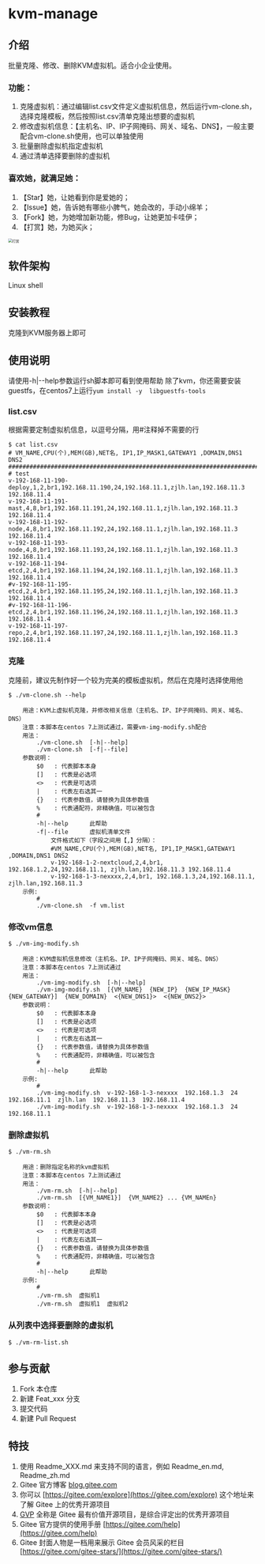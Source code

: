 # kvm-manage

## 介绍
批量克隆、修改、删除KVM虚拟机。适合小企业使用。

### 功能：
1. 克隆虚拟机：通过编辑list.csv文件定义虚拟机信息，然后运行vm-clone.sh，选择克隆模板，然后按照list.csv清单克隆出想要的虚拟机
1. 修改虚拟机信息：【主机名、IP、IP子网掩码、网关、域名、DNS】，一般主要配合vm-clone.sh使用，也可以单独使用
1. 批量删除虚拟机指定虚拟机
1. 通过清单选择要删除的虚拟机

### 喜欢她，就满足她：
1. 【Star】她，让她看到你是爱她的；
3. 【Issue】她，告诉她有哪些小脾气，她会改的，手动小绵羊；
2. 【Fork】她，为她增加新功能，修Bug，让她更加卡哇伊；
4. 【打赏】她，为她买jk；
<img src="https://img-blog.csdnimg.cn/20210429155627295.jpg?x-oss-process=image/watermark,type_ZmFuZ3poZW5naGVpdGk,shadow_10,text_aHR0cHM6Ly9ibG9nLmNzZG4ubmV0L3poZl9zeQ==,size_16,color_FFFFFF,t_70#pic_center" alt="打赏" style="zoom:50%;" />


## 软件架构
Linux shell

## 安装教程
克隆到KVM服务器上即可

## 使用说明
请使用-h|--help参数运行sh脚本即可看到使用帮助
除了kvm，你还需要安装guestfs，在centos7上运行`yum install -y  libguestfs-tools`

### list.csv
根据需要定制虚拟机信息，以逗号分隔，用#注释掉不需要的行
```
$ cat list.csv 
# VM_NAME,CPU(个),MEM(GB),NET名, IP1,IP_MASK1,GATEWAY1 ,DOMAIN,DNS1 DNS2
#################################################################################################
# test
v-192-168-11-190-deploy,1,2,br1,192.168.11.190,24,192.168.11.1,zjlh.lan,192.168.11.3 192.168.11.4
v-192-168-11-191-mast,4,8,br1,192.168.11.191,24,192.168.11.1,zjlh.lan,192.168.11.3 192.168.11.4
v-192-168-11-192-node,4,8,br1,192.168.11.192,24,192.168.11.1,zjlh.lan,192.168.11.3 192.168.11.4
v-192-168-11-193-node,4,8,br1,192.168.11.193,24,192.168.11.1,zjlh.lan,192.168.11.3 192.168.11.4
v-192-168-11-194-etcd,2,4,br1,192.168.11.194,24,192.168.11.1,zjlh.lan,192.168.11.3 192.168.11.4
#v-192-168-11-195-etcd,2,4,br1,192.168.11.195,24,192.168.11.1,zjlh.lan,192.168.11.3 192.168.11.4
#v-192-168-11-196-etcd,2,4,br1,192.168.11.196,24,192.168.11.1,zjlh.lan,192.168.11.3 192.168.11.4
v-192-168-11-197-repo,2,4,br1,192.168.11.197,24,192.168.11.1,zjlh.lan,192.168.11.3 192.168.11.4
```
### 克隆
克隆前，建议先制作好一个较为完美的模板虚拟机，然后在克隆时选择使用他
```
$ ./vm-clone.sh --help

    用途：KVM上虚拟机克隆，并修改相关信息（主机名、IP、IP子网掩码、网关、域名、DNS）
    注意：本脚本在centos 7上测试通过，需要vm-img-modify.sh配合
    用法：
        ./vm-clone.sh  [-h|--help]
        ./vm-clone.sh  [-f|--file]
    参数说明：
        $0   : 代表脚本本身
        []   : 代表是必选项
        <>   : 代表是可选项
        |    : 代表左右选其一
        {}   : 代表参数值，请替换为具体参数值
        %    : 代表通配符，非精确值，可以被包含
        #
        -h|--help      此帮助
        -f|--file      虚拟机清单文件
            文件格式如下（字段之间用【,】分隔）：
            #VM_NAME,CPU(个),MEM(GB),NET名, IP1,IP_MASK1,GATEWAY1 ,DOMAIN,DNS1 DNS2
            v-192-168-1-2-nextcloud,2,4,br1, 192.168.1.2,24,192.168.11.1, zjlh.lan,192.168.11.3 192.168.11.4
            v-192-168-1-3-nexxxx,2,4,br1, 192.168.1.3,24,192.168.11.1, zjlh.lan,192.168.11.3
    示例:
        #
        ./vm-clone.sh  -f vm.list
```
### 修改vm信息
```
$ ./vm-img-modify.sh 

    用途：KVM虚拟机信息修改（主机名、IP、IP子网掩码、网关、域名、DNS）
    注意：本脚本在centos 7上测试通过
    用法：
        ./vm-img-modify.sh  [-h|--help]
        ./vm-img-modify.sh  [{VM_NAME}  {NEW_IP}  {NEW_IP_MASK}  {NEW_GATEWAY}]  {NEW_DOMAIN}  <{NEW_DNS1}>  <{NEW_DNS2}>
    参数说明：
        $0   : 代表脚本本身
        []   : 代表是必选项
        <>   : 代表是可选项
        |    : 代表左右选其一
        {}   : 代表参数值，请替换为具体参数值
        %    : 代表通配符，非精确值，可以被包含
        #
        -h|--help      此帮助
    示例:
        #
        ./vm-img-modify.sh  v-192-168-1-3-nexxxx  192.168.1.3  24  192.168.11.1  zjlh.lan  192.168.11.3  192.168.11.4
        ./vm-img-modify.sh  v-192-168-1-3-nexxxx  192.168.1.3  24  192.168.11.1
```
### 删除虚拟机
```
$ ./vm-rm.sh 

    用途：删除指定名称的kvm虚拟机
    注意：本脚本在centos 7上测试通过
    用法：
        ./vm-rm.sh  [-h|--help]
        ./vm-rm.sh  [{VM_NAME1}]  {VM_NAME2} ... {VM_NAMEn}
    参数说明：
        $0   : 代表脚本本身
        []   : 代表是必选项
        <>   : 代表是可选项
        |    : 代表左右选其一
        {}   : 代表参数值，请替换为具体参数值
        %    : 代表通配符，非精确值，可以被包含
        #
        -h|--help      此帮助
    示例:
        #
        ./vm-rm.sh  虚拟机1
        ./vm-rm.sh  虚拟机1  虚拟机2
```
### 从列表中选择要删除的虚拟机
```
$ ./vm-rm-list.sh
```

## 参与贡献

1.  Fork 本仓库
2.  新建 Feat_xxx 分支
3.  提交代码
4.  新建 Pull Request


## 特技

1.  使用 Readme\_XXX.md 来支持不同的语言，例如 Readme\_en.md, Readme\_zh.md
2.  Gitee 官方博客 [blog.gitee.com](https://blog.gitee.com)
3.  你可以 [https://gitee.com/explore](https://gitee.com/explore) 这个地址来了解 Gitee 上的优秀开源项目
4.  [GVP](https://gitee.com/gvp) 全称是 Gitee 最有价值开源项目，是综合评定出的优秀开源项目
5.  Gitee 官方提供的使用手册 [https://gitee.com/help](https://gitee.com/help)
6.  Gitee 封面人物是一档用来展示 Gitee 会员风采的栏目 [https://gitee.com/gitee-stars/](https://gitee.com/gitee-stars/)

